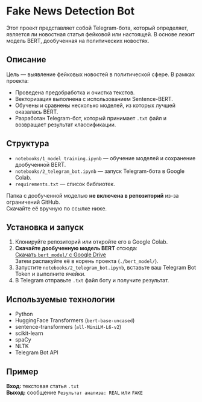 # Fake News Detection Bot

Этот проект представляет собой Telegram-бота, который определяет, является ли новостная статья фейковой или настоящей. В основе лежит модель BERT, дообученная на политических новостях.

## Описание

Цель — выявление фейковых новостей в политической сфере. 
В рамках проекта:

- Проведена предобработка и очистка текстов.
- Векторизация выполнена с использованием Sentence-BERT.
- Обучены и сравнены несколько моделей, из которых лучшей оказалась BERT.
- Разработан Telegram-бот, который принимает `.txt` файл и возвращает результат классификации.

## Структура

- `notebooks/1_model_training.ipynb` — обучение моделей и сохранение дообученной BERT.
- `notebooks/2_telegram_bot.ipynb` — запуск Telegram-бота в Google Colab.
- `requirements.txt` — список библиотек.


Папка с дообученной моделью **не включена в репозиторий** из-за ограничений GitHub.  
Скачайте её вручную по ссылке ниже.

## Установка и запуск

1. Клонируйте репозиторий или откройте его в Google Colab.
2. **Скачайте дообученную модель BERT** отсюда:  
   [Скачать `bert_model/` с Google Drive](https://drive.google.com/drive/u/1/folders/1F24k1SFeRHXrW3c2SyGXFr1C79QfNYuk)  
   Затем распакуйте её в корень проекта (`./bert_model/`).
3. Запустите `notebooks/2_telegram_bot.ipynb`, вставьте ваш Telegram Bot Token и выполните ячейки.
4. В Telegram отправьте `.txt` файл боту и получите результат.

## Используемые технологии

- Python
- HuggingFace Transformers (`bert-base-uncased`)
- sentence-transformers (`all-MiniLM-L6-v2`)
- scikit-learn
- spaCy
- NLTK
- Telegram Bot API

## Пример

**Вход:** текстовая статья `.txt`  
**Выход:** сообщение `Результат анализа: REAL` или `FAKE`
